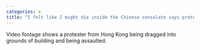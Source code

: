 ```yaml
---
categories: e
title: "I felt like I might die inside the Chinese consulate says protester"
---
```

Video footage shows a protester from Hong Kong being dragged into grounds of building and being assaulted.